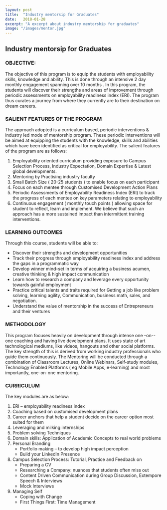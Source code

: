 ```yaml
---
layout: post
title:  "Industry mentorsip for Graduates"
date:   2018-01-28
excerpt: "A excerpt about industry mentorship for graduates"
image: "/images/mentor.jpg"
---
```


## Industry mentorsip for Graduates

<h3>OBJECTIVE:</h3>

The objective of this program is to equip the students with employability skills, knowledge and ability. This is done through an intensive 2 day monthly engagement spanning over 10 months .
In this program, the students will discover their strengths and areas of improvement through periodic assessments on employability readiness index (ERI). The program thus curates a journey from where they currently are to their destination on dream careers.


<h3>SALIENT FEATURES OF THE PROGRAM</h3>

The approach adopted is a curriculum based, periodic interventions & industry led mode of mentorship program. These periodic interventions will be aimed at equipping the students with the knowledge, skills and abilities which have been identified as critical for employability. The salient features of  the program are as follows:

1. Employability oriented curriculum providing exposure to Campus Selection Process, Industry Expectation, Domain Expertise & Latest global developments.
2. Mentoring by Practising industry faculty
3. Small Batch Size ( 20-25 students ) to enable focus on each participant
4. Focus on each mentee through Customised Development Action Plans
5. Periodic Assessments of Employability Readiness Index (ERI) to track the progress of each mentee on key parameters relating to employability
6. Continuous engagement ( monthly touch points ) allowing space for student to reflect, learn and implement. We believe that such an approach has a more sustained impact than intermittent training interventions.


<h3>LEARNING OUTCOMES</h3>
Through this course, students will be able to:

* Discover their strengths and development opportunities
* Track their progress through employability readiness index and address the gaps in a programmatic way
* Develop winner mind-set in terms of acquiring a business acumen, creative thinking & high impact communication
* Learn how to research a company and leverage every opportunity towards gainful employment
* Practice critical talents and traits required for Getting a job like problem solving, learning agility, Communication, business math, sales, and negotiation.
* Understand the value of mentorship in the success of Entrepreneurs and their ventures


<h3>METHODOLOGY</h3>

This program focuses heavily on development through intense one –on--one coaching and having live development plans. It uses state of art technological mediums, like videos, hangouts and other social platforms. The key strength of this is derived from working industry professionals who guide them continuously.
The Mentoring will be conducted through a combination of Classroom Lectures, Online Webinars, Self-study modules, Technology Enabled Platforms ( eg Mobile Apps, e-learning) and most importantly, one-on-one mentoring.

<h3>CURRICULUM</h3>

The key modules are as below:

1. ERI – employability readiness index
2. Coaching based on customised development plans
3. Career anchors that help a student decide on the career option most suited for them
4. Leveraging and milking internships
5. Problem solving Techniques
6. Domain skills: Application of Academic Concepts to real world problems
7. Personal Branding
    * Portfolio making – to develop high impact perception
    * Build your LinkedIn Presence
8. Campus Selection Process: Tutorial, Practice and Feedback on
    * Preparing a CV
    * Researching a Company: nuances that students often miss out
    * Content Driven Communication during Group Discussion, Extempore Speech & Interviews
    * Mock Interviews
9. Managing Self
    * Coping with Change
    * First Things First: Time Management
